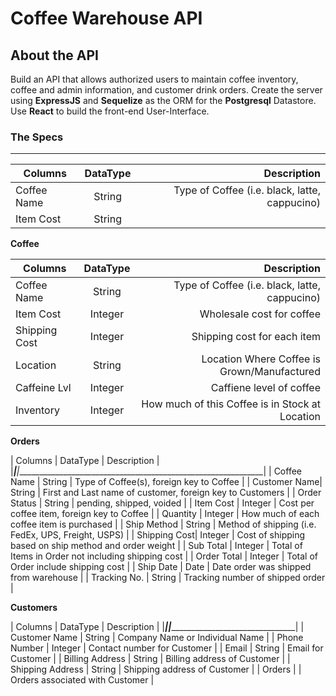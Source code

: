 # Coffee Warehouse API

**About the API**
---

Build an API that allows authorized users to maintain coffee inventory, coffee and admin information, and customer drink orders. Create the server using **ExpressJS** and **Sequelize** as the ORM for the **Postgresql** Datastore. Use **React** to build the front-end User-Interface.

### The Specs
---

|  Columns    | DataType      | Description                                   |
|-------------|:-------------:|----------------------------------------------:|
| Coffee Name |  String       | Type of Coffee (i.e. black, latte, cappucino) |
| Item Cost   |  String       | 

**Coffee**

|	 Columns  	   |		DataType	|	 Description	 																	  	  |
|----------------|:------------:|------------------------------------------------------:|
|	 Coffee Name   |  String		  | Type of Coffee (i.e. black, latte, cappucino)		 			|
|	 Item Cost     |  Integer		  | Wholesale cost for coffee													    |
|  Shipping Cost |  Integer		  | Shipping cost for each item														|
|	 Location      |  String		  | Location Where Coffee is Grown/Manufactured		  			|
|	 Caffeine Lvl  |  Integer		  | Caffiene level of coffee															|
|  Inventory     |  Integer	    | How much of this Coffee is in Stock at Location				|

**Orders**

|  Columns			|		DataType	 |	 Description																								|
|_______________|______________|______________________________________________________________|
|	 Coffee Name	|		String		 |	 Type of Coffee(s), foreign key to Coffee										|
|  Customer Name|		String		 |	 First and Last name of customer, foreign key to Customers	|
|	 Order Status |	  String		 |	 pending, shipped, voided																		|
|	 Item Cost		|	  Integer		 |	 Cost per coffee item, foreign key to Coffee								|
|	 Quantity	    |		Integer		 |	 How much of each coffee item is purchased									|
|	 Ship Method	|	  String		 |	 Method of shipping (i.e. FedEx, UPS, Freight, USPS)				|
|	 Shipping Cost|	  Integer	   |	 Cost of shipping based on ship method and order weight			|
|	 Sub Total	  |	  Integer	   |	 Total of Items in Order not including shipping cost				|
|	 Order Total	|	  Integer	   |	 Total of Order include shipping cost												|
|  Ship Date	  |		Date		   |	 Date order was shipped from warehouse											|
|	 Tracking No. |	  String	   |	 Tracking number of shipped order														|

**Customers**

|	 Columns			  	 |		DataType	 |	 Description											|
|____________________|_______________|____________________________________|
|	 Customer Name  	 |   String		   |	 Company Name or Individual Name	|
|  Phone Number   	 |	  Integer		 |	 Contact number for Customer			|
|	 Email				  	 |	  String		 |	 Email for Customer								|
|	 Billing Address	 |		String		 |	 Billing address of Customer			|
|	 Shipping Address	 |		String		 |	 Shipping address of Customer			|
|	 Orders					   |   						 |	 Orders associated with Customer	|




